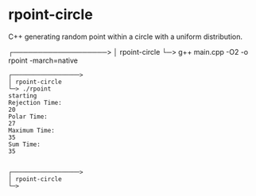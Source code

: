 # rpoint-circle
C++ generating random point within a circle with a uniform distribution.

┌───────────────────>
│ rpoint-circle
└─> g++ main.cpp -O2 -o rpoint -march=native

```
┌───────────────────>
│ rpoint-circle
└─> ./rpoint
starting
Rejection Time:
20
Polar Time:
27
Maximum Time:
35
Sum Time:
35


┌───────────────────>
│ rpoint-circle
└─>

```
